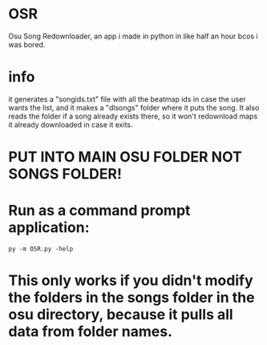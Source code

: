 # OSR
Osu Song Redownloader, an app i made in python in like half an hour bcos i was bored.

# info
it generates a "songids.txt" file with all the beatmap ids in case the user wants the list, and it makes a "dlsongs" folder where it puts the song.
It also reads the folder if a song already exists there, so it won't redownload maps it already downloaded in case it exits.

 
# PUT INTO MAIN OSU FOLDER NOT SONGS FOLDER!
# Run as a command prompt application:
```
py -m OSR.py -help
```
# This only works if you didn't modify the folders in the songs folder in the osu directory, because it pulls all data from folder names.
